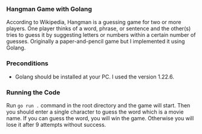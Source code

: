 ### Hangman Game with Golang

According to Wikipedia, Hangman is a guessing game for two or more players. One player thinks of a word, phrase, or sentence and the other(s) tries to guess it by suggesting letters or numbers within a certain number of guesses. Originally a paper-and-pencil game but I implemented it using Golang.

### Preconditions

* Golang should be installed at your PC. I used the version 1.22.6.

### Running the Code

Run ```go run .``` command in the root directory and the game will start. Then you should enter a single character to guess the word which is a movie name. If you can guess the word, you will win the game. Otherwise you will lose it after 9 attempts without success.